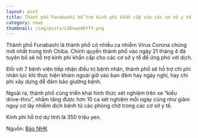 ```yaml
---
layout: post
title: Thành phố Funabashi hỗ trợ kinh phí khẩn cấp cho các cơ sở y tế
category: news
thumbnail: /img/posts/LX8nwzA6YfY.png
---
```

Thành phố Funabashi là thành phố có nhiều ca nhiễm Virus Corona chủng mới nhất trong tỉnh Chiba. Chính quyền thành phố vào ngày 21 tháng 4 đã tuyên bố sẽ hỗ trợ kinh phí khẩn cấp cho các cơ sở y tế để ứng phó với dịch.

Đối với 7 bệnh viện tiếp nhận điều trị bệnh nhân, thành phố sẽ hỗ trợ chi phí nhân lực khi thực hiện khám ngoài giờ vào ban đêm hay ngày nghỉ, hay chi phí xây dựng để đảm bảo giường bệnh.

Ngoài ra, thành phố cũng triển khai hình thức xét nghiệm trên xe “kiểu drive-thru”, nhằm tăng được hơn 10 ca xét nghiệm mỗi ngày cũng như giảm nguy cơ lây nhiễm dịch bệnh từ các phòng chờ trong các cơ sở y tế.

Kinh phí hỗ trợ dự tính là 350 triệu yen.

Nguồn: [Báo NHK](https://www3.nhk.or.jp/lnews/chiba/20200421/1080010701.html)
